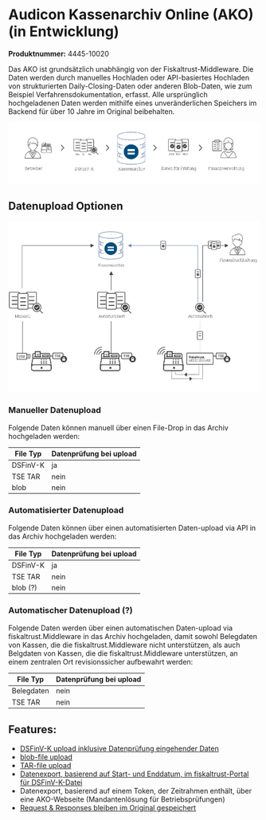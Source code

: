 # Audicon Kassenarchiv Online (AKO) (in Entwicklung)

**Produktnummer:** 4445-10020

Das AKO ist grundsätzlich unabhängig von der Fiskaltrust-Middleware. Die Daten werden durch manuelles Hochladen oder API-basiertes Hochladen von strukturierten Daily-Closing-Daten oder anderen Blob-Daten, wie zum Beispiel Verfahrensdokumentation, erfasst. Alle ursprünglich hochgeladenen Daten werden mithilfe eines unveränderlichen Speichers im Backend für über 10 Jahre im Original beibehalten.

![ako-data-flow](../media/ako-data-flow.png)                               

## Datenupload Optionen

![ako-data-upload-options](../media/ako-data-upload-options.png)

### Manueller Datenupload

Folgende Daten können manuell über einen File-Drop in das Archiv hochgeladen werden: 

| File Typ | Datenprüfung bei upload |
| -------- | ----------------------- |
| DSFinV-K | ja                      |
| TSE TAR  | nein                    |
| blob     | nein                    |



### Automatisierter Datenupload

Folgende Daten können über einen automatisierten Daten-upload via API in das Archiv hochgeladen werden: 

| File Typ | Datenprüfung bei upload |
| -------- | ----------------------- |
| DSFinV-K | ja                      |
| TSE TAR  | nein                    |
| blob (?) | nein                    |



### Automatischer Datenupload (?)

Folgende Daten werden über einen automatischen Daten-upload via fiskaltrust.Middleware in das Archiv hochgeladen, damit sowohl Belegdaten von Kassen, die die fiskaltrust.Middleware nicht unterstützen, als auch Belgdaten von Kassen, die die fiskaltrust.Middleware unterstützen, an einem zentralen Ort revisionssicher aufbewahrt werden: 

| File Typ   | Datenprüfung bei upload |
| ---------- | ----------------------- |
| Belegdaten | nein                    |
| TSE TAR    | nein                    |



## Features:

- [DSFinV-K upload inklusive Datenprüfung eingehender Daten](../features/DSFinV-K-upload.md)
- [blob-file upload](../features/blob-file-upload.md)
- [TAR-file upload](../features/TAR-file-upload.md)
- [Datenexport, basierend auf Start- und Enddatum, im fiskaltrust-Portal für DSFinV-K-Datei](../features/DSFinV-K-Export.md)
- Datenexport, basierend auf einem Token, der Zeitrahmen enthält, über eine AKO-Webseite (Mandantenlösung für Betriebsprüfungen)
- [Request & Responses bleiben im Original gespeichert](../features/unveraenderbarer-speicher.md)